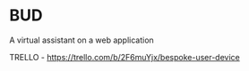 # BUD
A virtual assistant on a web application

TRELLO - https://trello.com/b/2F6muYjx/bespoke-user-device
